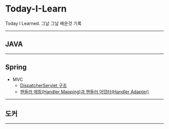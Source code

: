 # Today-I-Learn

Today I Learned. 그날 그날 배운것 기록

---

## JAVA

---

## Spring

- MVC
  - [DispatcherServlet 구조](https://github.com/2-seulgi/Today-I-Learn/blob/main/spring/mvc/DispatcherServlet%20%EA%B5%AC%EC%A1%B0.md)
  - [핸들러 매핑(Handler Mapping)과 핸들러 어댑터(Handler Adapter)](https://github.com/2-seulgi/Today-I-Learn/blob/main/spring/mvc/Handler.md)

---

## 도커

---
